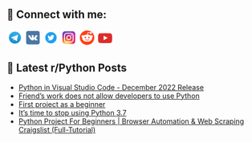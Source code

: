 ## 🔎 Connect with me:
[<img src="https://github.com/bullbesh/bullbesh/blob/main/images/Telegram.png" width="32" height="32" />](https://t.me/bullbesh)
[<img src="https://github.com/bullbesh/bullbesh/blob/main/images/VK.png" width="32" height="32" />](https://vk.com/bullbesh)
[<img src="https://github.com/bullbesh/bullbesh/blob/main/images/Twitter.png" width="32" height="32" />](https://twitter.com/bullbesh1)
[<img src="https://github.com/bullbesh/bullbesh/blob/main/images/Instagram.png" width="32" height="32" />](https://www.instagram.com/bullbesh)
[<img src="https://github.com/bullbesh/bullbesh/blob/main/images/Reddit.png" width="32" height="32" />](https://www.reddit.com/user/bullbesh)
[<img src="https://github.com/bullbesh/bullbesh/blob/main/images/YouTube.png" width="32" height="32" />](https://www.youtube.com/channel/UCtfjRs6uzgq5mfm8S06WTcg)

## 📕 Latest r/Python Posts
<!-- BLOG-POST-LIST:START -->
- [Python in Visual Studio Code - December 2022 Release](https://www.reddit.com/r/Python/comments/zg52pg/python_in_visual_studio_code_december_2022_release/)
- [Friend’s work does not allow developers to use Python](https://www.reddit.com/r/Python/comments/zg4cku/friends_work_does_not_allow_developers_to_use/)
- [First project as a beginner](https://www.reddit.com/r/Python/comments/zg41u7/first_project_as_a_beginner/)
- [It’s time to stop using Python 3.7](https://www.reddit.com/r/Python/comments/zg3p5y/its_time_to_stop_using_python_37/)
- [Python Project For Beginners | Browser Automation &amp; Web Scraping Craigslist &lpar;Full-Tutorial&rpar;](https://www.reddit.com/r/Python/comments/zg2j83/python_project_for_beginners_browser_automation/)
<!-- BLOG-POST-LIST:END -->

